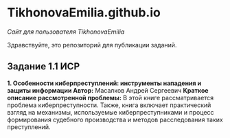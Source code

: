 # TikhonovaEmilia.github.io
*Сайт для пользователя TikhonovaEmilia*

Здравствуйте, это репозиторий для публикации заданий.

## Задание 1.1 ИСР
**1. Особенности киберпреступлений: инструменты нападения и защиты информации 
  Автор:** Масалков Андрей Сергеевич
  **Краткое описание рассмотренной проблемы:** В этой книге рассматривается проблема киберпреступности. Также, книга включает практический взгляд на механизмы, используемые киберпреступниками и процесс формирования судебного производства и методов расследования таких преступлений.
